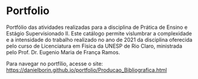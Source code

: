 # Portfolio
Portfólio das atividades realizadas para a disciplina de Prática de Ensino e Estágio Supervisionado II. Este catálogo permite vislumbrar a complexidade e a intensidade do trabalho realizado no ano de 2021 da disciplina oferecida pelo curso de Licenciatura em Física da UNESP de Rio Claro, ministrada pelo Prof. Dr. Eugenio Maria de França Ramos.

Para navegar no portfílio, acesse o site:
https://danielborin.github.io/portfolio/Producao_Bibliografica.html
